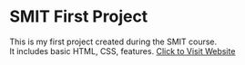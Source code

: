 # SMIT First Project

This is my first project created during the SMIT course.  
It includes basic HTML, CSS, features.
[Click to Visit Website](https://smit-project-github.netlify.app/)